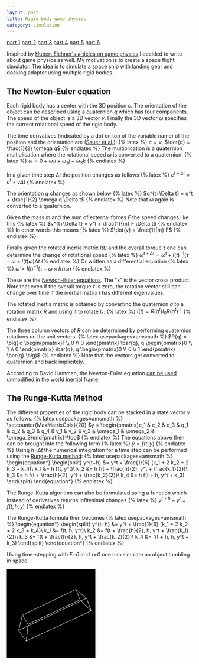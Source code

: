 ```yaml
---
layout: post
title: Rigid body game physics
category: simulation
---
```


<a href="/simulation/2019/10/24/rigid-body-game-physics/">part 1</a>
<a href="/simulation/2019/11/13/rigid-body-game-physics-2/">part 2</a>
<a href="/simulation/2019/11/25/rigid-body-game-physics-3/">part 3</a>
<a href="/simulation/2019/11/29/rigid-body-game-physics-4/">part 4</a>
<a href="/simulation/2019/12/01/rigid-body-game-physics-5/">part 5</a>
<a href="/simulation/2019/12/03/rigid-body-game-physics-6/">part 6</a>

Inspired by [Hubert Eichner's articles on game physics][1] I decided to write about game physics as well.
My motivation is to create a space flight simulator.
The idea is to simulate a space ship with landing gear and docking adapter using multiple rigid bodies.

## The Newton-Euler equation
Each rigid body has a center with the 3D position *c*.
The orientation of the object can be described using a quaternion *q* which has four components.
The speed of the object is a 3D vector *v*.
Finally the 3D vector *ω* specifies the current rotational speed of the rigid body.

The time derivatives (indicated by a dot on top of the variable name) of the position and the orientation are ([Sauer et al.][2]):
{% latex %}
$\dot{c} = v$, $\dot{q} = \frac{1}{2} \omega q$
{% endlatex %}
The multiplication is a quaternion multiplication where the rotational speed *ω* is converted to a quaternion:
{% latex %}
$\omega = 0 + \omega_1 i + \omega_2 j + \omega_3 k$
{% endlatex %}

In a given time step *Δt* the position changes as follows
{% latex %}
$c^{t+\Delta t} = c^t + v \Delta t$
{% endlatex %}

The orientation *q* changes as shown below
{% latex %}
$q^{t+\Delta t} = q^t + \frac{1}{2} \omega q \Delta t$
{% endlatex %}
Note that *ω* again is converted to a quaternion.

Given the mass *m* and the sum of external forces *F* the speed changes like this
{% latex %}
$v^{t+\Delta t} = v^t + \frac{1}{m} F \Delta t$
{% endlatex %}
In other words this means
{% latex %}
$\dot{v} = \frac{1}{m} F$
{% endlatex %}

Finally given the rotated inertia matrix *I(t)* and the overall torque *τ* one can determine the change of rotational speed
{% latex %}
$\omega^{t+\Delta t} = \omega^t + I(t)^{-1} (\tau - \omega \times I(t) \omega) \Delta t$
{% endlatex %}
Or written as a differential equation
{% latex %}
$\dot{\omega} = I(t)^{-1} (\tau - \omega \times I(t) \omega)$
{% endlatex %}

These are the [Newton-Euler equations][3].
The "x" is the vector cross product.
Note that even if the overall torque *τ* is zero, the rotation vector still can change over time if the inertial matrix *I* has different eigenvalues.

The rotated inertia matrix is obtained by converting the quaternion *q* to a rotation matrix *R* and using it to rotate *I₀*:
{% latex %}
$I(t)=R(q^t) I_0 R(q^t)^\top$
{% endlatex %}

The three column vectors of *R* can be determined by performing quaternion rotations on the unit vectors.
{% latex usepackages=amsmath %}
$R(q) = \big(
q \begin{pmatrix}1 \\ 0 \\ 0 \end{pmatrix} \bar{q},
q \begin{pmatrix}0 \\ 1 \\ 0 \end{pmatrix} \bar{q},
q \begin{pmatrix}0 \\ 0 \\ 1 \end{pmatrix} \bar{q}
\big)$
{% endlatex %}
Note that the vectors get converted to quaternion and back implicitely.

According to David Hammen, the Newton-Euler equation [can be used unmodified in the world inertial frame][5].

## The Runge-Kutta Method
The different properties of the rigid body can be stacked in a state vector *y* as follows.
{% latex usepackages=amsmath %}
\setcounter{MaxMatrixCols}{20}
$y = \begin{pmatrix}c_1 & c_2 & c_3 & q_1 & q_2 & q_3 & q_4 & v_1 & v_2 & v_3 & \omega_1 & \omega_2 & \omega_3\end{pmatrix}^\top$
{% endlatex %}
The equations above then can be brought into the following form
{% latex %}
$\dot{y} = f(t, y)$
{% endlatex %}
Using *h=Δt* the numerical integration for a time step can be performed using the [Runge-Kutta method][4]:
{% latex usepackages=amsmath %}
\begin{equation*}
  \begin{split}
    y^{t+h} &= y^t + \frac{1}{6} (k_1 + 2 k_2 + 2 k_3 + k_4)\\
    k_1 &= h f(t, y^t)\\
    k_2 &= h f(t + \frac{h}{2}, y^t + \frac{k_1}{2})\\
    k_3 &= h f(t + \frac{h}{2}, y^t + \frac{k_2}{2})\\
    k_4 &= h f(t + h, y^t + k_3)
  \end{split}
\end{equation*}
{% endlatex %}

The Runge-Kutta algorithm can also be formulated using a function which instead of derivatives returns infitesimal changes
{% latex %}
$y^{t+h} - y^t = f(t, h, y)$
{% endlatex %}

The Runge-Kutta formula then becomes
{% latex usepackages=amsmath %}
\begin{equation*}
  \begin{split}
    y^{t+h} &= y^t + \frac{1}{6} (k_1 + 2 k_2 + 2 k_3 + k_4)\\
    k_1 &= f(t, h, y^t)\\
    k_2 &= f(t + \frac{h}{2}, h, y^t + \frac{k_1}{2})\\
    k_3 &= f(t + \frac{h}{2}, h, y^t + \frac{k_2}{2})\\
    k_4 &= f(t + h, h, y^t + k_3)
  \end{split}
\end{equation*}
{% endlatex %}

Using time-stepping with *F=0* and *τ=0* one can simulate an object tumbling in space.

![Tumble](/pics/tumble.gif)

[1]: http://myselph.de/gamePhysics/
[2]: https://people.mpi-inf.mpg.de/~schoemer/publications/VRST98.pdf
[3]: https://en.wikipedia.org/wiki/Newton%E2%80%93Euler_equations
[4]: https://en.wikipedia.org/wiki/Runge%E2%80%93Kutta_methods
[5]: https://physics.stackexchange.com/questions/412181/eulers-equation-for-rigid-body-rotation-applied-to-inertia-frame
